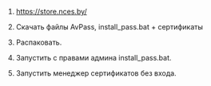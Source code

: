 
1.  https://store.nces.by/

2. Скачать файлы AvPass, install_pass.bat + сертификаты

3. Распаковать. 

4. Запустить с правами админа install_pass.bat.

5. Запустить менеджер сертификатов без входа.


##  